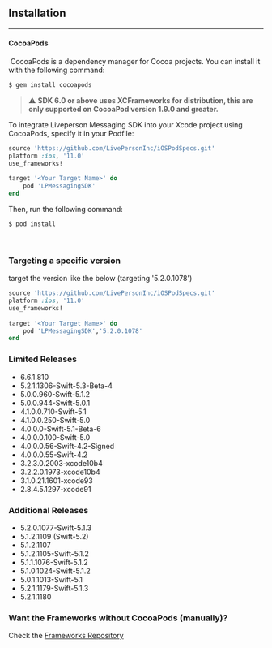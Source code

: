 Installation
------------
----------
#### CocoaPods
​
CocoaPods is a dependency manager for Cocoa projects. You can install it with the following command:
​
```sh
$ gem install cocoapods
```
> :warning:  **SDK 6.0 or above uses XCFrameworks for distribution, this are only supported on CocoaPod version 1.9.0 and greater.**


To integrate Liveperson Messaging SDK into your Xcode project using CocoaPods, specify it in your Podfile:
​
```ruby
source 'https://github.com/LivePersonInc/iOSPodSpecs.git'
platform :ios, '11.0'
use_frameworks!
​
target '<Your Target Name>' do
    pod 'LPMessagingSDK'
end
```
Then, run the following command:
​
```sh
$ pod install
```
​
### Targeting a specific version
target the version like the below (targeting '5.2.0.1078')
​
```ruby
source 'https://github.com/LivePersonInc/iOSPodSpecs.git'
platform :ios, '11.0'
use_frameworks!
​
target '<Your Target Name>' do
    pod 'LPMessagingSDK','5.2.0.1078'
end
```

### Limited Releases
* 6.6.1.810
* 5.2.1.1306-Swift-5.3-Beta-4
* 5.0.0.960-Swift-5.1.2
* 5.0.0.944-Swift-5.0.1
* 4.1.0.0.710-Swift-5.1
* 4.1.0.0.250-Swift-5.0
* 4.0.0.0-Swift-5.1-Beta-6
* 4.0.0.0.100-Swift-5.0
* 4.0.0.0.56-Swift-4.2-Signed
* 4.0.0.0.55-Swift-4.2
* 3.2.3.0.2003-xcode10b4
* 3.2.2.0.1973-xcode10b4
* 3.1.0.21.1601-xcode93
* 2.8.4.5.1297-xcode91

### Additional Releases
* 5.2.0.1077-Swift-5.1.3
* 5.1.2.1109 (Swift-5.2)
* 5.1.2.1107
* 5.1.2.1105-Swift-5.1.2
* 5.1.1.1076-Swift-5.1.2
* 5.1.0.1024-Swift-5.1.2
* 5.0.1.1013-Swift-5.1
* 5.2.1.1179-Swift-5.1.3
* 5.2.1.1180​

### Want the Frameworks without CocoaPods (manually)?
Check the [Frameworks Repository](https://github.com/LivePersonInc/iOSFrameworks)
